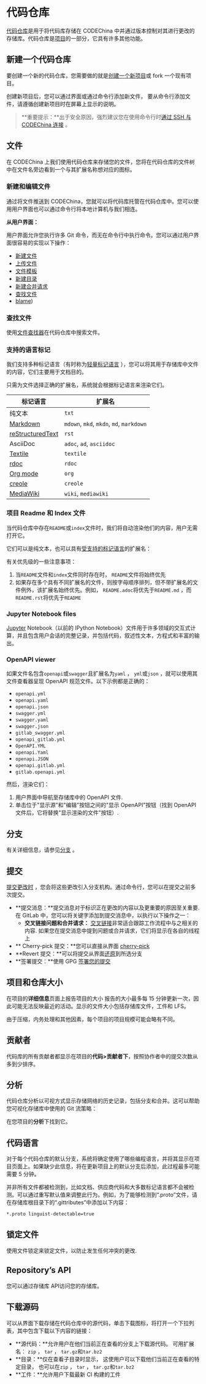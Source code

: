 # 代码仓库[](#repository "Permalink")

[代码仓库](https://git-scm.com/book/en/v2/Git-Basics-Getting-a-Git-Repository)是用于将代码库存储在 CODEChina 中并通过版本控制对其进行更改的存储库。代码仓库是[项目](/docs/user/project.md)的一部分，它具有许多其他功能。 

## 新建一个代码仓库[](#create-a-repository "Permalink")

要创建一个新的代码仓库，您需要做的就是[创建一个新项目](/docs/basic/create-project.md)或 fork 一个现有项目。

创建新项目后，您可以通过界面或通过命令行添加新文件， 要从命令行添加文件，请遵循创建新项目时在屏幕上显示的说明。

> **重要提示：**出于安全原因，强烈建议您在使用命令行时[通过 SSH 与 CODEChina 连接](/docs/ssh.md) 。

## 文件[](#files "Permalink")

在 CODEChina 上我们使用代码仓库来存储您的文件，您将在代码仓库的文件树中在文件名旁边看到一个与其扩展名称想对应的图标。

### 新建和编辑文件[](#create-and-edit-files "Permalink")

通过将文件推送到 CODEChina，您就可以将代码库托管在代码仓库中。您可以使用用户界面也可以通过命令行将本地计算机与我们相连。

**从用户界面：**

用户界面允许您执行许多 Git 命令，而无在命令行中执行命令。您可以通过用户界面很容易的实现以下操作：

*   [新建文件](/docs/user/project/repo/web-editor.md#create-a-file)
*   [上传文件](/docs/user/project/repo/web-editor.md#upload-a-file)
*   [文件模板](/docs/user/project/repo/web-editor.md#template-dropdowns)
*   [新建目录](/docs/user/project/repo/web-editor.md#create-a-directory)
*   [新建合并请求](/docs/user/project/repo/web-editor.md#tips)
*   [查找文件](/docs/user/project/repo/file-find.md)
*   [blame](/docs/user/project/repo/blame.md))

### 查找文件[](#find-files "Permalink")

使用[文件查找器](/docs/user/project/repo/file-find.md)在代码仓库中搜索文件。

### 支持的语言标记[](#supported-markup-languages-and-extensions "Permalink")

我们支持多种标记语言（有时称为[轻量标记语言](https://en.wikipedia.org/wiki/Lightweight_markup_language) ），您可以将其用于存储库中文件的内容，它们主要用于文档目的。

只需为文件选择正确的扩展名，系统就会根据标记语言来渲染它们。

| 标记语言 | 扩展名 |
| --- | --- |
| 纯文本 | `txt` |
| [Markdown](/docs/user/markdown.md) | `mdown`, `mkd`, `mkdn`, `md`, `markdown` |
| [reStructuredText](https://docutils.sourceforge.io/rst.html) | `rst` |
| AsciiDoc | `adoc`, `ad`, `asciidoc` |
| [Textile](https://textile-lang.com/) | `textile` |
| [rdoc](http://rdoc.sourceforge.net/doc/index.html) | `rdoc` |
| [Org mode](https://orgmode.org/) | `org` |
| [creole](http://www.wikicreole.org/) | `creole` |
| [MediaWiki](https://www.mediawiki.org/wiki/MediaWiki) | `wiki`, `mediawiki` |

### 项目 Readme 和 Index 文件[](#repository-readme-and-index-files "Permalink")

当代码仓库中存在`README`或`index`文件时，我们将自动渲染他们的内容，用户无需打开它。

它们可以是纯文本，也可以具有[受支持的标记语言](#supported-markup-languages-and-extensions)的扩展名：

有关优先级的一些注意事项：

1.  当`README`文件和`index`文件同时存在时， `README`文件将始终优先
2.  如果存在多个具有不同扩展名的文件，则按字母顺序排列，但不带扩展名的文件例外，该扩展名始终优先。例如， `README.adoc`将优先于`README.md` ，而`README.rst`将优先于`README` 

### Jupyter Notebook files[](#jupyter-notebook-files "Permalink")

[Jupyter](https://jupyter.org/) Notebook（以前的 IPython Notebook）文件用于许多领域的交互式计算，并且包含用户会话的完整记录，并包括代码，叙述性文本，方程式和丰富的输出。

### OpenAPI viewer[](#openapi-viewer "Permalink")

如果文件名包含`openapi`或`swagger`且扩展名为`yaml` ， `yml`或`json` ，就可以使用其文件查看器呈现 OpenAPI 规范文件。以下示例都是正确的：

*   `openapi.yml`
*   `openapi.yaml`
*   `openapi.json`
*   `swagger.yml`
*   `swagger.yaml`
*   `swagger.json`
*   `gitlab_swagger.yml`
*   `openapi_gitlab.yml`
*   `OpenAPI.YML`
*   `openapi.Yaml`
*   `openapi.JSON`
*   `openapi.gitlab.yml`
*   `gitlab.openapi.yml`

然后，渲染它们：

1.  用户界面中导航至存储库中的 OpenAPI 文件.
2.  单击位于"显示源"和"编辑"按钮之间的"显示 OpenAPI"按钮（找到 OpenAPI 文件后，它将替换"显示渲染的文件"按钮）.

## 分支[](#branches "Permalink")

有关详细信息，请参见[分支](/docs/user/project/repo/branches.md) 。

## 提交[](#commits "Permalink")

[提交更改时](https://git-scm.com/book/en/v2/Git-Basics-Recording-Changes-to-the-Repository) ，您会将这些更改引入分支机构。通过命令行，您可以在提交之前多次提交。

*   **提交消息：**提交消息对于标识正在更改的内容以及更重要的原因至关重要. 在 GitLab 中，您可以将关键字添加到提交消息中，以执行以下操作之一：
    *   **交叉链接问题和合并请求：** [交叉链接](/docs/user/project/issues/crosslinking.md#from-commit-messages)非常适合跟踪工作流程中与之相关的内容. 如果您在提交消息中提到问题或合并请求，它们将显示在各自的线程上
*   ** Cherry-pick 提交：**您可以直接从界面 [cherry-pick](/docs/user/project/merge-request/cherry-pick.md) 
*   **Revert 提交：**可以将提交从界面[还原](/docs/user/project/merge-request/revert.md#reverting-a-commit)到所选分支
*   **签署提交：**使用 GPG [签署您的提交](/docs/user/project/repo/gpg-sign.md) 

## 项目和仓库大小[](#project-and-repository-size "Permalink")

在项目的**详细信息**页面上报告项目的大小 报告的大小最多每 15 分钟更新一次，因此可能无法反映最近的活动。显示的文件大小包括存储库文件，工件和 LFS。

由于压缩，内务处理和其他因素，每个项目的项目规模可能会略有不同。

## 贡献者[](#contributors "Permalink")

代码库的所有贡献者都显示在项目的**代码>贡献者下**，按照协作者中的提交次数从多到少排序。

## 分析[](#repository-graph "Permalink")

代码仓库分析以可视方式显示存储网络的历史记录，包括分支和合并。这可以帮助您可视化存储库中使用的 Git 流策略：

在您项目的**分析**下找到它。

## 代码语言[](#repository-languages "Permalink")

对于每个代码仓库的默认分支，系统将确定使用了哪些编程语言，并将其显示在项目页面上。如果缺少此信息，将在更新项目上的默认分支后添加，此过程最多可能需要 5 分钟。

并非所有文件都被检测到，比如文档、供应商代码和大多数标记语言都不会被检测。可以通过重写默认值来调整此行为。例如，为了能够检测到“.proto”文件，请在存储库根目录下的“.gittributes”中添加以下内容：

```markdown
*.proto linguist-detectable=true 
```

## 锁定文件[](#locked-files-premium "Permalink")

使用文件锁定来锁定文件，以防止发生任何冲突的更改.

## Repository’s API[](#repositorys-api "Permalink")

您可以通过存储库 API访问您的存储库。

## 下载源码[](#download-source-code "Permalink")

可以从界面下载存储在代码仓库中的源代码，单击下载图标，将打开一个下拉列表，其中包含下载以下内容的链接：

*   **源代码：**允许用户在他们当前正在查看的分支上下载源代码。 可用扩展名： `zip` ， `tar` ， `tar.gz`和`tar.bz2` 
*   **目录：**仅在查看子目录时显示， 这使用户可以下载他们当前正在查看的特定目录， 也可以在`zip` ， `tar` ， `tar.gz`和`tar.bz2` 
*   **工件：**允许用户下载最新 CI 构建的工件
